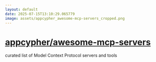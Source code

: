 ```yaml
---
layout: default
date: 2025-07-15T13:10:29.065779
image: assets/appcypher_awesome-mcp-servers_cropped.png
---
```


# [appcypher/awesome-mcp-servers](https://github.com/appcypher/awesome-mcp-servers)

curated list of Model Context Protocol servers and tools
